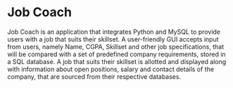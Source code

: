 # Job Coach
Job Coach is an application that integrates Python and MySQL to provide users with a job that suits their skillset. A user-friendly GUI accepts input from users, namely Name, CGPA, Skillset and other job specifications, that will be compared with a set of predefined company requirements, stored in a SQL database.
A job that suits their skillset is allotted and displayed along with information about open positions, salary and contact details of the company, that are sourced from their respective databases.
